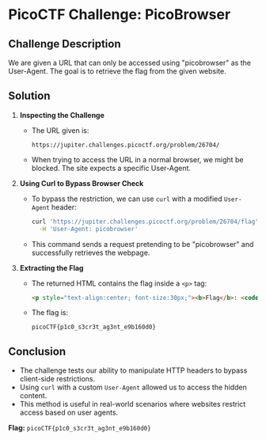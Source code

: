 # PicoCTF Challenge: PicoBrowser

## Challenge Description
We are given a URL that can only be accessed using "picobrowser" as the User-Agent. The goal is to retrieve the flag from the given website.

## Solution

1. **Inspecting the Challenge**
   - The URL given is:
     ```
     https://jupiter.challenges.picoctf.org/problem/26704/
     ```
   - When trying to access the URL in a normal browser, we might be blocked. The site expects a specific User-Agent.

2. **Using Curl to Bypass Browser Check**
   - To bypass the restriction, we can use `curl` with a modified `User-Agent` header:
     ```bash
     curl 'https://jupiter.challenges.picoctf.org/problem/26704/flag' \
       -H 'User-Agent: picobrowser'
     ```
   - This command sends a request pretending to be "picobrowser" and successfully retrieves the webpage.

3. **Extracting the Flag**
   - The returned HTML contains the flag inside a `<p>` tag:
     ```html
     <p style="text-align:center; font-size:30px;"><b>Flag</b>: <code>picoCTF{p1c0_s3cr3t_ag3nt_e9b160d0}</code></p>
     ```
   - The flag is:
     ```
     picoCTF{p1c0_s3cr3t_ag3nt_e9b160d0}
     ```

## Conclusion
- The challenge tests our ability to manipulate HTTP headers to bypass client-side restrictions.
- Using `curl` with a custom `User-Agent` allowed us to access the hidden content.
- This method is useful in real-world scenarios where websites restrict access based on user agents.

**Flag:** `picoCTF{p1c0_s3cr3t_ag3nt_e9b160d0}`

